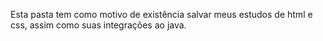 Esta pasta tem como motivo de existência salvar meus estudos de html e css, assim como suas integrações ao java.
